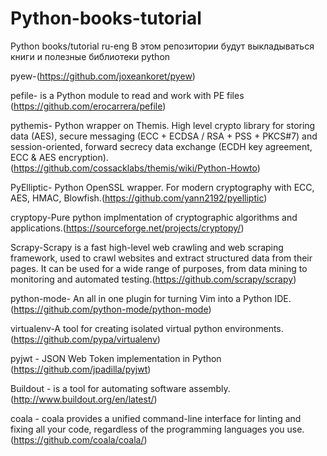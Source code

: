 # Python-books-tutorial
Python books/tutorial ru-eng
В этом репозитории будут выкладываться книги и полезные библиотеки python


pyew-(https://github.com/joxeankoret/pyew)

pefile- is a Python module to read and work with PE files (https://github.com/erocarrera/pefile)

pythemis- Python wrapper on Themis. High level crypto library for storing data (AES), secure messaging (ECC + ECDSA / RSA + PSS + PKCS#7) and session-oriented, forward secrecy data exchange (ECDH key agreement, ECC & AES encryption).(https://github.com/cossacklabs/themis/wiki/Python-Howto)

PyElliptic- Python OpenSSL wrapper. For modern cryptography with ECC, AES, HMAC, Blowfish.(https://github.com/yann2192/pyelliptic)

cryptopy-Pure python implmentation of cryptographic algorithms and applications.(https://sourceforge.net/projects/cryptopy/)

Scrapy-Scrapy is a fast high-level web crawling and web scraping framework, used to crawl websites and extract structured data from their pages. It can be used for a wide range of purposes, from data mining to monitoring and automated testing.(https://github.com/scrapy/scrapy)

python-mode- An all in one plugin for turning Vim into a Python IDE.(https://github.com/python-mode/python-mode)

virtualenv-A tool for creating isolated virtual python environments.(https://github.com/pypa/virtualenv)

pyjwt - JSON Web Token implementation in Python (https://github.com/jpadilla/pyjwt)

Buildout - is a tool for automating software assembly.(http://www.buildout.org/en/latest/)

coala - coala provides a unified command-line interface for linting and fixing all your code, regardless of the programming languages you use.(https://github.com/coala/coala/)


